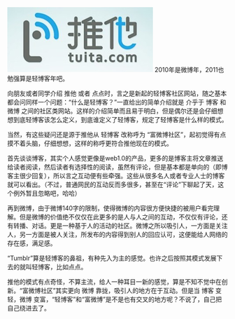 <img src="/blog/images/tuita.jpg"/>
2010年是微博年，2011也勉强算是轻博客年吧。

向朋友或者同学介绍 推他 或者 点点时，言之是新起的轻博客社区网站，随之基本都会问同样一个问题：“什么是轻博客？”一直给出的简单介绍就是 介乎于 博客 和 微博 之间的社区类网站。这样的介绍简单而且易于明白，但是偶尔还是会仔细想想到底轻博客该怎么定义，到底谁定义了轻博客，规定了轻博客是什么样的模式。

当然，有这些疑问还是源于推他从 轻博客 改称呼为 “富微博社区”，起初觉得有点摸不着头脑，仔细想想，这样的称呼更符合推他现在的模式。

首先谈谈博客，其实个人感觉更像是web1.0的产品，更多的是博客主将文章推送给读者阅读，然后读者有选择性的阅读，虽然有评论，但是基本都是单向的（即博客主很少回复），所以言之互动便有些牵强。这些从很多名人或者专业人士的博客就可以看出。（不过，普通网民的互动反而多很多，甚至在“评论”下聊起了天，这个例外暂且忽略吧，哈哈）

再到微博，由于微博140字的限制，使得微博的内容很方便快捷的被用户看完理解。但是微博的价值绝不仅仅在此更多的是人与人之间的互动，不仅仅有评论，还有转播、对话。更是一种基于人的活动的社区。微博之所以吸引人，一方面是关注人，另一方面是被人关注，所发布的内容得到别人的回应认可，这便能给人网络的存在感，满足感。

“Tumblr”算是轻博客的鼻祖，有种先入为主的感觉。也许之后按照其模式发展下去的就叫轻博客，比如点点。

推他的模式有点奇怪，不算主流，给人一种耳目一新的感觉，算是不知不觉中在创新。“富微博社区”其实更向 微博 靠拢，吸引人的地方在于互动。但是当 博客 变轻，微博 变富，“轻博客”和“富微博”是不是也有交叉的地方呢？不说了，自己把自己绕进去了。